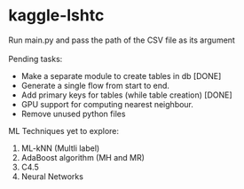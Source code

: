 # kaggle-lshtc

Run main.py and pass the path of the CSV file as its argument  <br><br>
Pending tasks:  
- Make a separate module to create tables in db [DONE] <br> 
- Generate a single flow from start to end.  
- Add primary keys for tables (while table creation) [DONE] <br>
- GPU support for computing nearest neighbour.  
- Remove unused python files


ML Techniques yet to explore:  
1. ML-kNN (Multli label)  
2. AdaBoost algorithm (MH and MR)  
3. C4.5  
4. Neural Networks  
